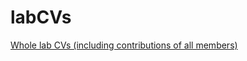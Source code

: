 labCVs
======

[Whole lab CVs (including contributions of all members)](https://github.com/weecology/labCVs/wiki/Lab-CV)
